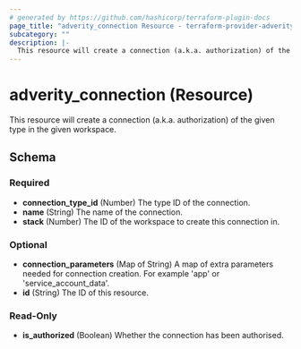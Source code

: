 ```yaml
---
# generated by https://github.com/hashicorp/terraform-plugin-docs
page_title: "adverity_connection Resource - terraform-provider-adverity"
subcategory: ""
description: |-
  This resource will create a connection (a.k.a. authorization) of the given type in the given workspace.
---
```


# adverity_connection (Resource)

This resource will create a connection (a.k.a. authorization) of the given type in the given workspace.



<!-- schema generated by tfplugindocs -->
## Schema

### Required

- **connection_type_id** (Number) The type ID of the connection.
- **name** (String) The name of the connection.
- **stack** (Number) The ID of the workspace to create this connection in.

### Optional

- **connection_parameters** (Map of String) A map of extra parameters needed for connection creation. For example 'app' or 'service_account_data'.
- **id** (String) The ID of this resource.

### Read-Only

- **is_authorized** (Boolean) Whether the connection has been authorised.


